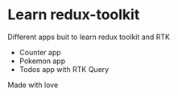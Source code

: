 # Learn redux-toolkit

Different apps buit to learn redux toolkit and RTK

- Counter app
- Pokemon app
- Todos app with RTK Query

Made with love
